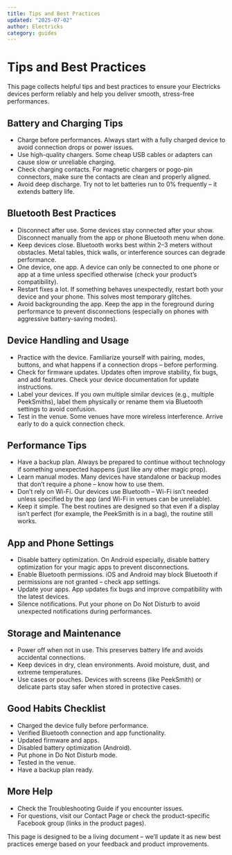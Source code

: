 ```yaml
---
title: Tips and Best Practices
updated: "2025-07-02"
author: Electricks
category: guides
---
```


# Tips and Best Practices

This page collects helpful tips and best practices to ensure your Electricks devices perform reliably and help you deliver smooth, stress-free performances.

 
 
 
 
 ## Battery and Charging Tips

 
 
 
 
 - Charge before performances. Always start with a fully charged device to avoid connection drops or power issues.
- Use high-quality chargers. Some cheap USB cables or adapters can cause slow or unreliable charging.
- Check charging contacts. For magnetic chargers or pogo-pin connectors, make sure the contacts are clean and properly aligned.
- Avoid deep discharge. Try not to let batteries run to 0% frequently – it extends battery life.

 
 
 
 
 ## Bluetooth Best Practices

 
 
 
 
 - Disconnect after use. Some devices stay connected after your show. Disconnect manually from the app or phone Bluetooth menu when done.
- Keep devices close. Bluetooth works best within 2–3 meters without obstacles. Metal tables, thick walls, or interference sources can degrade performance.
- One device, one app. A device can only be connected to one phone or app at a time unless specified otherwise (check your product’s compatibility).
- Restart fixes a lot. If something behaves unexpectedly, restart both your device and your phone. This solves most temporary glitches.
- Avoid backgrounding the app. Keep the app in the foreground during performance to prevent disconnections (especially on phones with aggressive battery-saving modes).

 
 
 
 
 ## Device Handling and Usage

 
 
 
 
 - Practice with the device. Familiarize yourself with pairing, modes, buttons, and what happens if a connection drops – before performing.
- Check for firmware updates. Updates often improve stability, fix bugs, and add features. Check your device documentation for update instructions.
- Label your devices. If you own multiple similar devices (e.g., multiple PeekSmiths), label them physically or rename them via Bluetooth settings to avoid confusion.
- Test in the venue. Some venues have more wireless interference. Arrive early to do a quick connection check.

 
 
 
 
 ## Performance Tips

 
 
 
 
 - Have a backup plan. Always be prepared to continue without technology if something unexpected happens (just like any other magic prop).
- Learn manual modes. Many devices have standalone or backup modes that don’t require a phone – know how to use them.
- Don’t rely on Wi-Fi. Our devices use Bluetooth – Wi-Fi isn’t needed unless specified by the app (and Wi-Fi in venues can be unreliable).
- Keep it simple. The best routines are designed so that even if a display isn’t perfect (for example, the PeekSmith is in a bag), the routine still works.

 
 
 
 
 ## App and Phone Settings

 
 
 
 
 - Disable battery optimization. On Android especially, disable battery optimization for your magic apps to prevent disconnections.
- Enable Bluetooth permissions. iOS and Android may block Bluetooth if permissions are not granted – check app settings.
- Update your apps. App updates fix bugs and improve compatibility with the latest devices.
- Silence notifications. Put your phone on Do Not Disturb to avoid unexpected notifications during performances.

 
 
 
 
 ## Storage and Maintenance

 
 
 
 
 - Power off when not in use. This preserves battery life and avoids accidental connections.
- Keep devices in dry, clean environments. Avoid moisture, dust, and extreme temperatures.
- Use cases or pouches. Devices with screens (like PeekSmith) or delicate parts stay safer when stored in protective cases.

 
 
 
 
 ## Good Habits Checklist

 
 
 
 
 - Charged the device fully before performance.
- Verified Bluetooth connection and app functionality.
- Updated firmware and apps.
- Disabled battery optimization (Android).
- Put phone in Do Not Disturb mode.
- Tested in the venue.
- Have a backup plan ready.

 
 
 
 
 ## More Help

 
 
 
 
 - Check the Troubleshooting Guide if you encounter issues.
- For questions, visit our Contact Page or check the product-specific Facebook group (links in the product pages).

 
 
 
 
 This page is designed to be a living document – we’ll update it as new best practices emerge based on your feedback and product improvements.